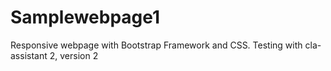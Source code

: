 # Samplewebpage1
Responsive webpage with Bootstrap Framework and CSS.
Testing with cla-assistant 2, version 2
